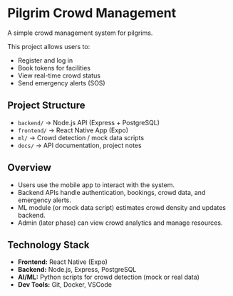 # Pilgrim Crowd Management

A simple crowd management system for pilgrims.

This project allows users to:  
- Register and log in  
- Book tokens for facilities  
- View real-time crowd status  
- Send emergency alerts (SOS)

## Project Structure

- `backend/` → Node.js API (Express + PostgreSQL)  
- `frontend/` → React Native App (Expo)  
- `ml/` → Crowd detection / mock data scripts  
- `docs/` → API documentation, project notes

## Overview

- Users use the mobile app to interact with the system.  
- Backend APIs handle authentication, bookings, crowd data, and emergency alerts.  
- ML module (or mock data script) estimates crowd density and updates backend.  
- Admin (later phase) can view crowd analytics and manage resources.

## Technology Stack

- **Frontend:** React Native (Expo)  
- **Backend:** Node.js, Express, PostgreSQL  
- **AI/ML:** Python scripts for crowd detection (mock or real data)  
- **Dev Tools:** Git, Docker, VSCode
